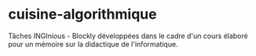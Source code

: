 # cuisine-algorithmique
Tâches INGInious - Blockly développées dans le cadre d'un cours élaboré pour un mémoire sur la didactique de l'informatique. 
